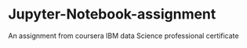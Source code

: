 # Jupyter-Notebook-assignment
An assignment from coursera IBM data Science professional certificate 
